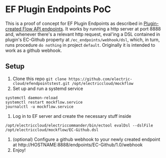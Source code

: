 # EF Plugin Endpoints PoC

This is a proof of concept for EF Plugin Endpoints as described in [Plugin-created Flow API endpoints](http://wiki.electric-cloud.com/display/ecplugins/Plugin-created+Flow+API+endpoints). It works by running a http server at port 8888 and, whenever there's a relevant http request, eval'ing a DSL contained in plugin's EC-Github property at `/ec_endpoints/webhook/dsl`, which, in turn, runs procedure `do nothing` in project `default`. Originally it is intended to work as a github webhook.

## Setup
1. Clone this repo
```git clone https://github.com/electric-cloud/efendpointstest.git /opt/electriccloud/mockflow```
1. Set up and run a systemd service
```cp /opt/electriccloud/mockflow/mockflow.service /etc/systemd/system
systemctl daemon-reload
systemctl restart mockflow.service
journalctl -u mockflow.service
```
1. Log in to EF server and create the necessary stuff inside
```/opt/electriccloud/electriccommander/bin/ectool login username password
/opt/electriccloud/electriccommander/bin/ectool evalDsl --dslFile /opt/electriccloud/mockflow/EC-Github.dsl
```
1. (optional) Configure a github webhook to your newly created endpoint at http://HOSTNAME:8888/endpoints/EC-Github/1.0/webhook
1. Enjoy!
